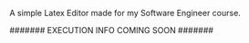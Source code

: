 A simple Latex Editor made for my Software Engineer course.


####### EXECUTION INFO COMING SOON #######